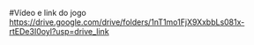 #Vídeo e link do jogo 
https://drive.google.com/drive/folders/1nT1mo1FjX9XxbbLs081x-rtEDe3I0oyl?usp=drive_link
